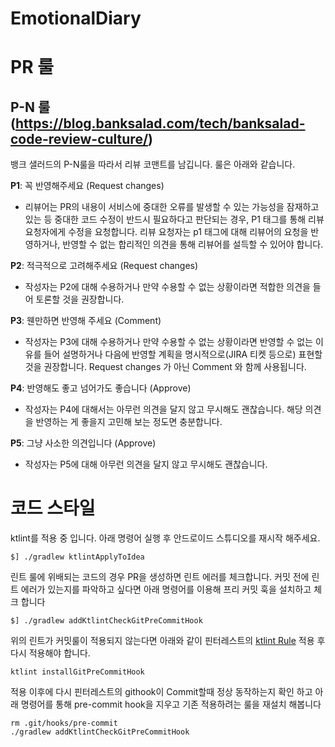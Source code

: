 # EmotionalDiary

# PR 룰
## P-N 룰 (https://blog.banksalad.com/tech/banksalad-code-review-culture/)
뱅크 샐러드의 P-N룰을 따라서 리뷰 코맨트를 남깁니다.
룰은 아래와 같습니다.

**P1**: 꼭 반영해주세요 (Request changes)
- 리뷰어는 PR의 내용이 서비스에 중대한 오류를 발생할 수 있는 가능성을 잠재하고 있는 등 중대한 코드 수정이 반드시 필요하다고 판단되는 경우, P1 태그를 통해 리뷰 요청자에게 수정을 요청합니다. 리뷰 요청자는 p1 태그에 대해 리뷰어의 요청을 반영하거나, 반영할 수 없는 합리적인 의견을 통해 리뷰어를 설득할 수 있어야 합니다.

**P2**: 적극적으로 고려해주세요 (Request changes)
- 작성자는 P2에 대해 수용하거나 만약 수용할 수 없는 상황이라면 적합한 의견을 들어 토론할 것을 권장합니다.

**P3**: 웬만하면 반영해 주세요 (Comment)
- 작성자는 P3에 대해 수용하거나 만약 수용할 수 없는 상황이라면 반영할 수 없는 이유를 들어 설명하거나 다음에 반영할 계획을 명시적으로(JIRA 티켓 등으로) 표현할 것을 권장합니다. Request changes 가 아닌 Comment 와 함께 사용됩니다.

**P4**: 반영해도 좋고 넘어가도 좋습니다 (Approve)
- 작성자는 P4에 대해서는 아무런 의견을 달지 않고 무시해도 괜찮습니다. 해당 의견을 반영하는 게 좋을지 고민해 보는 정도면 충분합니다.

**P5**: 그냥 사소한 의견입니다 (Approve)
- 작성자는 P5에 대해 아무런 의견을 달지 않고 무시해도 괜찮습니다.

# 코드 스타일
ktlint를 적용 중 입니다. 아래 명령어 실행 후 안드로이드 스튜디오를 재시작 해주세요.
```
$] ./gradlew ktlintApplyToIdea
```

린트 룰에 위배되는 코드의 경우 PR을 생성하면 린트 에러를 체크합니다. 커밋 전에 린트 에러가 있는지를 파악하고 싶다면 아래 명령어를 이용해 프리 커밋 훅을 설치하고 체크 합니다
```
$] ./gradlew addKtlintCheckGitPreCommitHook
```
위의 린트가 커밋룰이 적용되지 않는다면 아래와 같이 핀터레스트의 [ktlint Rule](https://github.com/pinterest/ktlint) 적용 후 다시 적용해야 합니다.
```
ktlint installGitPreCommitHook
```
적용 이후에 다시 핀터레스트의 githook이 Commit할때 정상 동작하는지 확인 하고 아래 명령어를 통해 pre-commit hook을 지우고 기존 적용하려는 룰을 재설치 해봅니다
```
rm .git/hooks/pre-commit
./gradlew addKtlintCheckGitPreCommitHook
```
